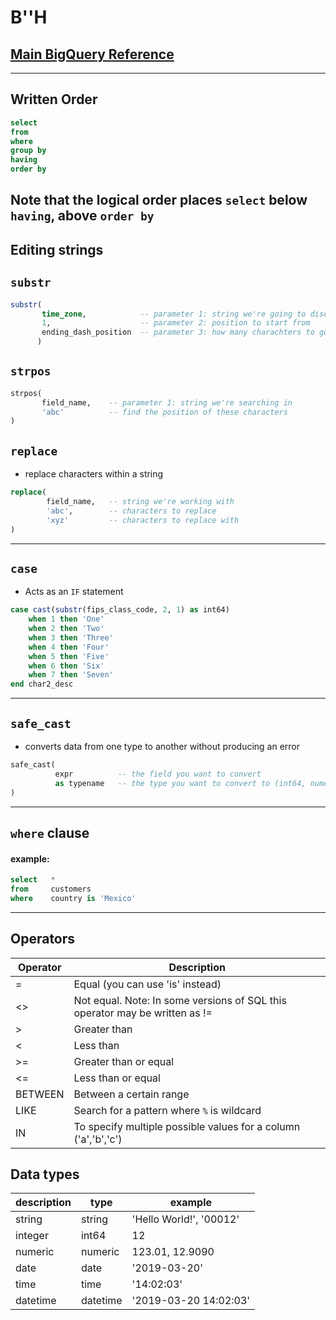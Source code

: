 # B''H

## [Main BigQuery Reference](https://cloud.google.com/bigquery/docs/reference/standard-sql/functions-and-operators)

---

## Written Order

```sql
select  
from 
where 
group by 
having 
order by 
```

Note that the logical order places `select` below `having`, above `order by`
---

## Editing strings

## `substr`

```sql
substr(
       time_zone,            -- parameter 1: string we're going to disect
       1,                    -- parameter 2: position to start from
       ending_dash_position  -- parameter 3: how many charachters to go for 
      )
```

## `strpos`

```sql
strpos(
       field_name,    -- parameter 1: string we're searching in
       'abc'          -- find the position of these characters
)
```

## `replace`
- replace characters within a string

```sql
replace(
        field_name,   -- string we're working with
        'abc',        -- characters to replace
        'xyz'         -- characters to replace with
)
```

---

## `case`
- Acts as an `IF` statement

```sql
case cast(substr(fips_class_code, 2, 1) as int64)
    when 1 then 'One'
    when 2 then 'Two'
    when 3 then 'Three'
    when 4 then 'Four'
    when 5 then 'Five'
    when 6 then 'Six'
    when 7 then 'Seven'
end char2_desc
```

---

## `safe_cast`
- converts data from one type to another without producing an error

```sql
safe_cast(
          expr          -- the field you want to convert
          as typename   -- the type you want to convert to (int64, numeric, string, date, etc)
)
```

---

## `where` clause

#### example:
```sql
select   *
from     customers
where    country is 'Mexico'
```

---

## Operators
|Operator|Description|
|---|---|
|=|Equal (you can use 'is' instead) |
|<>|Not equal. Note: In some versions of SQL this operator may be written as !=|
|>|Greater than|
|<|Less than|
|>=|Greater than or equal|
|<=|Less than or equal|
|BETWEEN|Between a certain range|
|LIKE|Search for a pattern where `%` is wildcard|
|IN|To specify multiple possible values for a column ('a','b','c') |

## Data types
|description|type|example|
|---|---|---|
|string|string|'Hello World!', '00012'|
|integer|int64|12|
|numeric|numeric|123.01, 12.9090|
|date|date|'2019-03-20'|
|time|time|'14:02:03'|
|datetime|datetime|'2019-03-20 14:02:03'|